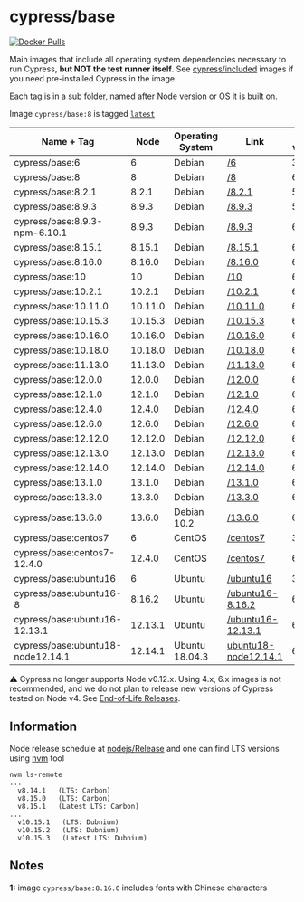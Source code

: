 # cypress/base

[![Docker Pulls](https://img.shields.io/docker/pulls/cypress/base.svg?maxAge=604800)](https://hub.docker.com/r/cypress/base/)

Main images that include all operating system dependencies necessary to run Cypress, **but NOT the test runner itself**. See [cypress/included](../included) images if you need pre-installed Cypress in the image.

Each tag is in a sub folder, named after Node version or OS it is built on.

Image `cypress/base:8` is tagged [`latest`](https://hub.docker.com/r/cypress/base/tags/)

Name + Tag | Node | Operating System | Link | NPM version | Yarn version | Notes
--- | --- | --- | --- | --- | --- | ---
cypress/base:6 | 6 | Debian | [/6](6) | 3.10.10 | 1.6.0
cypress/base:8 | 8 | Debian | [/8](8) | 6.4.1 | 1.9.4
cypress/base:8.2.1 | 8.2.1 | Debian | [/8.2.1](8.2.1) | 5.3.0 | 1.12.3
cypress/base:8.9.3 | 8.9.3 | Debian | [/8.9.3](8.9.3) | 5.5.1 | 1.12.3
cypress/base:8.9.3-npm-6.10.1 | 8.9.3 | Debian | [/8.9.3](8.9.3-npm-6.10.1) | 6.10.1 | 1.17.3
cypress/base:8.15.1 | 8.15.1 | Debian | [/8.15.1](8.15.1) | 6.9.0 | 1.15.2
cypress/base:8.16.0 | 8.16.0 | Debian | [/8.16.0](8.16.0) | 6.9.0 | 1.16.0 | [1](#note1)
cypress/base:10 | 10 | Debian | [/10](10) | 6.4.1 | 1.9.4
cypress/base:10.2.1 | 10.2.1 | Debian | [/10.2.1](10.2.1) | 6.9.0 | 1.16.0 | [1](#note1)
cypress/base:10.11.0 | 10.11.0 | Debian | [/10.11.0](10.11.0) | 6.9.0 | 1.16.0 | [1](#note1)
cypress/base:10.15.3 | 10.15.3 | Debian | [/10.15.3](10.15.3) | 6.9.0 | 1.15.2
cypress/base:10.16.0 | 10.16.0 | Debian | [/10.16.0](10.16.0) | 6.9.0 | 1.16.0
cypress/base:10.18.0 | 10.18.0 | Debian | [/10.18.0](10.18.0) | 6.13.4 | 1.21.1
cypress/base:11.13.0 | 11.13.0 | Debian | [/11.13.0](11.13.0) | 6.9.0 | 1.15.2
cypress/base:12.0.0 | 12.0.0 | Debian | [/12.0.0](12.0.0) | 6.10.0 | 1.16.0 | [1](#note1)
cypress/base:12.1.0 | 12.1.0 | Debian | [/12.1.0](12.1.0) | 6.9.0 | 1.15.2
cypress/base:12.4.0 | 12.4.0 | Debian | [/12.4.0](12.4.0) | 6.10.2 | 1.17.3 | [1](#note1)
cypress/base:12.6.0 | 12.6.0 | Debian | [/12.6.0](12.6.0) | 6.10.0 | 1.16.0 | [1](#note1)
cypress/base:12.12.0 | 12.12.0 | Debian | [/12.12.0](12.12.0) | 6.12.0 | 1.19.1 | [1](#note1)
cypress/base:12.13.0 | 12.13.0 | Debian | [/12.13.0](12.13.0) | 6.13.0 | 1.19.1 | [1](#note1)
cypress/base:12.14.0 | 12.14.0 | Debian | [/12.14.0](12.14.0) | 6.13.4 | 1.21.1 | [1](#note1)
cypress/base:13.1.0 | 13.1.0 | Debian | [/13.1.0](13.1.0) | 6.13.1 | 1.19.1 | [1](#note1)
cypress/base:13.3.0 | 13.3.0 | Debian | [/13.3.0](13.3.0) | 6.13.4 | 1.21.1 | [1](#note1)
cypress/base:13.6.0 | 13.6.0 | Debian 10.2 | [/13.6.0](13.6.0) | 6.13.6 | 1.21.1 | [1](#note1)
cypress/base:centos7 | 6 | CentOS | [/centos7](centos7) | 3.10.10 | 🚫
cypress/base:centos7-12.4.0 | 12.4.0 | CentOS | [/centos7](centos7) | 6.9.0 | 1.16.0
cypress/base:ubuntu16 | 6 | Ubuntu | [/ubuntu16](ubuntu16) | 3.10.10 | 🚫
cypress/base:ubuntu16-8 | 8.16.2 | Ubuntu | [/ubuntu16-8.16.2](ubuntu16-8.16.2) | 6.4.1 | 🚫
cypress/base:ubuntu16-12.13.1 | 12.13.1 | Ubuntu | [/ubuntu16-12.13.1](ubuntu16-12.13.1) | 6.12.1 | 🚫
cypress/base:ubuntu18-node12.14.1 | 12.14.1 | Ubuntu 18.04.3 | [ubuntu18-node12.14.1](/ubuntu18-node12.14.1) | 6.13.6 | 1.21.1

⚠️ Cypress no longer supports Node v0.12.x. Using 4.x, 6.x images is not recommended, and we do not plan to release new versions of Cypress tested on Node v4. See [End-of-Life Releases](https://github.com/nodejs/Release#end-of-life-releases).

## Information

Node release schedule at [nodejs/Release](https://github.com/nodejs/Release) and one can find LTS versions using [nvm](https://github.com/creationix/nvm) tool

```text
nvm ls-remote
...
  v8.14.1   (LTS: Carbon)
  v8.15.0   (LTS: Carbon)
  v8.15.1   (Latest LTS: Carbon)
...
  v10.15.1   (LTS: Dubnium)
  v10.15.2   (LTS: Dubnium)
  v10.15.3   (Latest LTS: Dubnium)
```

## Notes

<div id="note1">

**1:** image `cypress/base:8.16.0` includes fonts with Chinese characters
